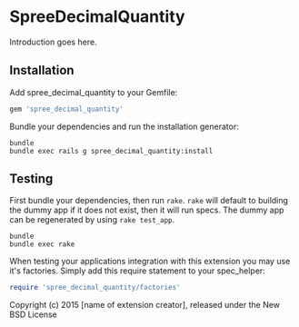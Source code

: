 SpreeDecimalQuantity
====================

Introduction goes here.

Installation
------------

Add spree_decimal_quantity to your Gemfile:

```ruby
gem 'spree_decimal_quantity'
```

Bundle your dependencies and run the installation generator:

```shell
bundle
bundle exec rails g spree_decimal_quantity:install
```

Testing
-------

First bundle your dependencies, then run `rake`. `rake` will default to building the dummy app if it does not exist, then it will run specs. The dummy app can be regenerated by using `rake test_app`.

```shell
bundle
bundle exec rake
```

When testing your applications integration with this extension you may use it's factories.
Simply add this require statement to your spec_helper:

```ruby
require 'spree_decimal_quantity/factories'
```

Copyright (c) 2015 [name of extension creator], released under the New BSD License
